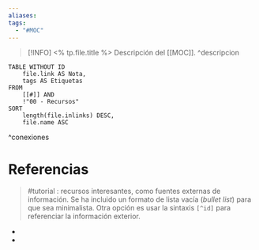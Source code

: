 ```yaml
---
aliases: 
tags:
  - "#MOC"
---
```

> [!INFO] <% tp.file.title %>
> Descripción del [[MOC]].
^descripcion

```dataview
TABLE WITHOUT ID
    file.link AS Nota,
    tags AS Etiquetas
FROM
    [[#]] AND
    !"00 - Recursos"
SORT
    length(file.inlinks) DESC,
    file.name ASC
```
^conexiones

# Referencias

> #tutorial : recursos interesantes, como fuentes externas de información.
> Se ha incluido un formato de lista vacía (*bullet list*) para que sea minimalista.
> Otra opción es usar la sintaxis `[^id]` para referenciar la información exterior.

- 
- 
